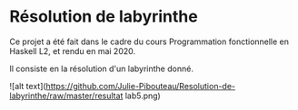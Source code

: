 # Résolution de labyrinthe

Ce projet a été fait dans le cadre du cours Programmation fonctionnelle en Haskell L2, et rendu en mai 2020.

Il consiste en la résolution d'un labyrinthe donné.

![alt text](https://github.com/Julie-Pibouteau/Resolution-de-labyrinthe/raw/master/resultat lab5.png)
